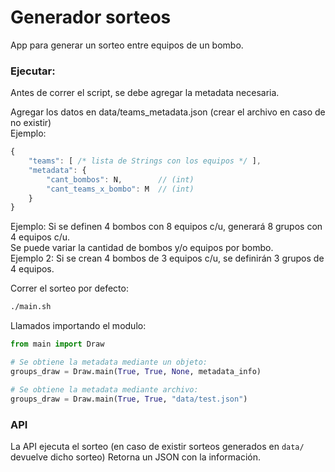 # Generador sorteos

App para generar un sorteo entre equipos de un bombo. 

### Ejecutar:

Antes de correr el script, se debe agregar la metadata necesaria.  

Agregar los datos en data/teams_metadata.json (crear el archivo en caso de no existir)  
Ejemplo:
```js
{
    "teams": [ /* lista de Strings con los equipos */ ],
    "metadata": {
        "cant_bombos": N,        // (int)
        "cant_teams_x_bombo": M  // (int)
    }
}
```
Ejemplo: Si se definen 4 bombos con 8 equipos c/u, generará 8 grupos con 4 equipos c/u.  
Se puede variar la cantidad de bombos y/o equipos por bombo.  
Ejemplo 2: Si se crean 4 bombos de 3 equipos c/u, se definirán 3 grupos de 4 equipos.  

Correr el sorteo por defecto:
```bash
./main.sh
```

Llamados importando el modulo:
```py
from main import Draw

# Se obtiene la metadata mediante un objeto:
groups_draw = Draw.main(True, True, None, metadata_info)

# Se obtiene la metadata mediante archivo:
groups_draw = Draw.main(True, True, "data/test.json")
```


### API
La API ejecuta el sorteo (en caso de existir sorteos generados en `data/` devuelve dicho sorteo)
Retorna un JSON con la información.

